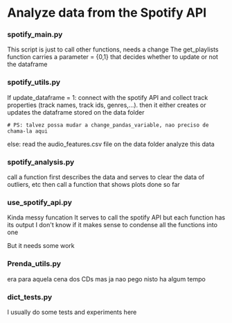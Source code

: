 # Analyze data from the Spotify API

### spotify_main.py 
This script is just to call other functions, needs a change
The get_playlists function carries a parameter = {0,1} that decides whether to update or not the dataframe 

### spotify_utils.py 
If update_dataframe = 1:
    connect with the spotify API and collect track properties (track names, track ids, genres,...). 
    then it either creates or updates the dataframe stored on the data folder


    # PS: talvez possa mudar a change_pandas_variable, nao preciso de chama-la aqui

else:
    read the audio_features.csv file on the data folder 
    analyze this data 

### spotify_analysis.py 
call a function first describes the data and serves to clear the data of outliers, etc
then call a function that shows plots done so far


### use_spotify_api.py 
Kinda messy funcation
It serves to call the spotify API but each function has its output
I don't know if it makes sense to condense all the functions into one

But it needs some work

### Prenda_utils.py

era para aquela cena dos CDs mas ja nao pego nisto ha algum tempo

### dict_tests.py

I usually do some tests and experiments here



